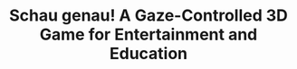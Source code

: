 ---
title: Schau genau! A Gaze-Controlled 3D Game for Entertainment and Education
label: ecem2017
year: 2017
authors: Menges R., Kumar C., Wechselberger U., Schaefer S., Walber T., and  Staab S.
publishment: COGAIN Symposium at European Conference on Eye Movements 2017 (ECEM 2017)
publishment-link: http://cogain2017.cogain.org
link: https://www.bibsonomy.org/bibtex/2dbbfb3f81a96d0024f5fbcf7b27fe9f4
---